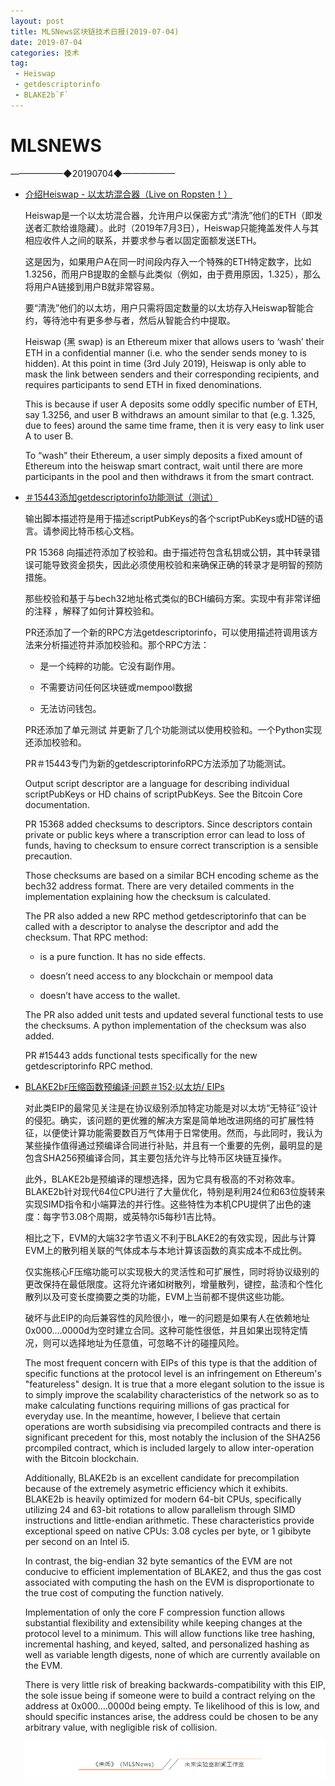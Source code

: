 ```yaml
---
layout: post
title: MLSNews区块链技术日报(2019-07-04)
date: 2019-07-04 
categories: 技术
tag:  
 - Heiswap
 - getdescriptorinfo
 - BLAKE2b`F`
--- 
```

# ​MLSNEWS

——————◆20190704◆——————
* [介绍Heiswap - 以太坊混合器（Live on Ropsten！）](https://kndrck.co/posts/introducing_heiswap/?ref=tokendaily)

  Heiswap是一个以太坊混合器，允许用户以保密方式“清洗”他们的ETH（即发送者汇款给谁隐藏）。此时（2019年7月3日），Heiswap只能掩盖发件人与其相应收件人之间的联系，并要求参与者以固定面额发送ETH。

  这是因为，如果用户A在同一时间段内存入一个特殊的ETH特定数字，比如1.3256，而用户B提取的金额与此类似（例如，由于费用原因，1.325），那么将用户A链接到用户B就非常容易。

  要“清洗”他们的以太坊，用户只需将固定数量的以太坊存入Heiswap智能合约，等待池中有更多参与者，然后从智能合约中提取。

  Heiswap (黑 swap) is an Ethereum mixer that allows users to ‘wash’ their ETH in a confidential manner (i.e. who the sender sends money to is hidden). At this point in time (3rd July 2019), Heiswap is only able to mask the link between senders and their corresponding recipients, and requires participants to send ETH in fixed denominations.

  This is because if user A deposits some oddly specific number of ETH, say 1.3256, and user B withdraws an amount similar to that (e.g. 1.325, due to fees) around the same time frame, then it is very easy to link user A to user B.

  To “wash” their Ethereum, a user simply deposits a fixed amount of Ethereum into the heiswap smart contract, wait until there are more participants in the pool and then withdraws it from the smart contract.
* [＃15443添加getdescriptorinfo功能测试（测试）](https://bitcoin-core-review-club.github.io/15443.html?ref=tokendaily)

  输出脚本描述符是用于描述scriptPubKeys的各个scriptPubKeys或HD链的语言。请参阅比特币核心文档。

  PR 15368 向描述符添加了校验和。由于描述符包含私钥或公钥，其中转录错误可能导致资金损失，因此必须使用校验和来确保正确的转录才是明智的预防措施。

  那些校验和基于与bech32地址格式类似的BCH编码方案。实现中有非常详细的注释 ，解释了如何计算校验和。

  PR还添加了一个新的RPC方法getdescriptorinfo，可以使用描述符调用该方法来分析描述符并添加校验和。那个RPC方法：
 
  * 是一个纯粹的功能。它没有副作用。
  
  * 不需要访问任何区块链或mempool数据

  * 无法访问钱包。
  
  PR还添加了单元测试 并更新了几个功能测试以使用校验和。一个Python实现 还添加校验和。

  PR＃15443专门为新的getdescriptorinfoRPC方法添加了功能测试。

  Output script descriptor are a language for describing individual scriptPubKeys or HD chains of scriptPubKeys. See the Bitcoin Core documentation.

  PR 15368 added checksums to descriptors. Since descriptors contain private or public keys where a transcription error can lead to loss of funds, having to checksum to ensure correct transcription is a sensible precaution.

  Those checksums are based on a similar BCH encoding scheme as the bech32 address format. There are very detailed comments in the implementation explaining how the checksum is calculated.

  The PR also added a new RPC method getdescriptorinfo that can be called with a descriptor to analyse the descriptor and add the checksum. That RPC method:

  * is a pure function. It has no side effects.

  * doesn’t need access to any blockchain or mempool data

  * doesn’t have access to the wallet.

  The PR also added unit tests and updated several functional tests to use the checksums. A python implementation of the checksum was also added.

  PR #15443 adds functional tests specifically for the new getdescriptorinfo RPC method.
* [BLAKE2b`F`压缩函数预编译·问题＃152·以太坊/ EIPs](https://github.com/ethereum/EIPs/issues/152?ref=tokendaily)

  对此类EIP的最常见关注是在协议级别添加特定功能是对以太坊“无特征”设计的侵犯。确实，该问题的更优雅的解决方案是简单地改进网络的可扩展性特征，以便使计算功能需要数百万气体用于日常使用。然而，与此同时，我认为某些操作值得通过预编译合同进行补贴，并且有一个重要的先例，最明显的是包含SHA256预编译合同，其主要包括允许与比特币区块链互操作。

  此外，BLAKE2b是预编译的理想选择，因为它具有极高的不对称效率。BLAKE2b针对现代64位CPU进行了大量优化，特别是利用24位和63位旋转来实现SIMD指令和小端算法的并行性。这些特性为本机CPU提供了出色的速度：每字节3.08个周期，或英特尔i5每秒1吉比特。

  相比之下，EVM的大端32字节语义不利于BLAKE2的有效实现，因此与计算EVM上的散列相关联的气体成本与本地计算该函数的真实成本不成比例。

  仅实施核心F压缩功能可以实现极大的灵活性和可扩展性，同时将协议级别的更改保持在最低限度。这将允许诸如树散列，增量散列，键控，盐渍和个性化散列以及可变长度摘要之类的功能，EVM上当前都不提供这些功能。

  破坏与此EIP的向后兼容性的风险很小，唯一的问题是如果有人在依赖地址0x000....0000d为空时建立合同。这种可能性很低，并且如果出现特定情况，则可以选择地址为任意值，可忽略不计的碰撞风险。

  The most frequent concern with EIPs of this type is that the addition of specific functions at the protocol level is an infringement on Ethereum's "featureless" design. It is true that a more elegant solution to the issue is to simply improve the scalability characteristics of the network so as to make calculating functions requiring millions of gas practical for everyday use. In the meantime, however, I believe that certain operations are worth subsidising via precompiled contracts and there is significant precedent for this, most notably the inclusion of the SHA256 prcompiled contract, which is included largely to allow inter-operation with the Bitcoin blockchain.

  Additionally, BLAKE2b is an excellent candidate for precompilation because of the extremely asymetric efficiency which it exhibits. BLAKE2b is heavily optimized for modern 64-bit CPUs, specifically utilizing 24 and 63-bit rotations to allow parallelism through SIMD instructions and little-endian arithmetic. These characteristics provide exceptional speed on native CPUs: 3.08 cycles per byte, or 1 gibibyte per second on an Intel i5.

  In contrast, the big-endian 32 byte semantics of the EVM are not conducive to efficient implementation of BLAKE2, and thus the gas cost associated with computing the hash on the EVM is disproportionate to the true cost of computing the function natively.

  Implementation of only the core F compression function allows substantial flexibility and extensibility while keeping changes at the protocol level to a minimum. This will allow functions like tree hashing, incremental hashing, and keyed, salted, and personalized hashing as well as variable length digests, none of which are currently available on the EVM.

  There is very little risk of breaking backwards-compatibility with this EIP, the sole issue being if someone were to build a contract relying on the address at 0x000....0000d being empty. Te likelihood of this is low, and should specific instances arise, the address could be chosen to be any arbitrary value, with negligible risk of collision.
  
  ![](/image/footlogo.png)